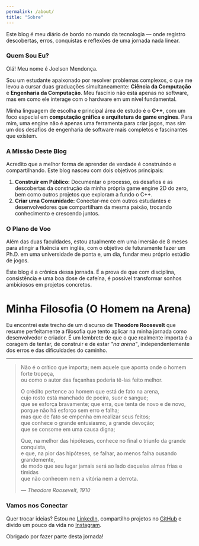 ```yaml
---
permalink: /about/
title: "Sobre"
---
```


Este blog é meu diário de bordo no mundo da tecnologia — onde registro descobertas, erros, conquistas e reflexões de uma jornada nada linear.

### Quem Sou Eu?

Olá! Meu nome é Joelson Mendonça.

Sou um estudante apaixonado por resolver problemas complexos, o que me levou a cursar duas graduações simultaneamente: **Ciência da Computação** e **Engenharia da Computação**. Meu fascínio não está apenas no software, mas em como ele interage com o hardware em um nível fundamental.

Minha linguagem de escolha e principal área de estudo é o **C++**, com um foco especial em **computação gráfica e arquitetura de game engines**. Para mim, uma engine não é apenas uma ferramenta para criar jogos, mas sim um dos desafios de engenharia de software mais completos e fascinantes que existem.

### A Missão Deste Blog

Acredito que a melhor forma de aprender de verdade é construindo e compartilhando. Este blog nasceu com dois objetivos principais:

1.  **Construir em Público:** Documentar o processo, os desafios e as descobertas da construção da minha própria game engine 2D do zero, bem como outros projetos que exploram a fundo o C++.
2.  **Criar uma Comunidade:** Conectar-me com outros estudantes e desenvolvedores que compartilham da mesma paixão, trocando conhecimento e crescendo juntos.

### O Plano de Voo

Além das duas faculdades, estou atualmente em uma imersão de 8 meses para atingir a fluência em inglês, com o objetivo de futuramente fazer um Ph.D. em uma universidade de ponta e, um dia, fundar meu próprio estúdio de jogos.

Este blog é a crônica dessa jornada. É a prova de que com disciplina, consistência e uma boa dose de cafeína, é possível transformar sonhos ambiciosos em projetos concretos.

# Minha Filosofia (O Homem na Arena)

Eu encontrei este trecho de um discurso de **Theodore Roosevelt** que resume perfeitamente a filosofia que tento aplicar na minha jornada como desenvolvedor e criador. É um lembrete de que o que realmente importa é a coragem de tentar, de construir e de estar *"na arena"*, independentemente dos erros e das dificuldades do caminho.

---

> Não é o crítico que importa; nem aquele que aponta onde o homem forte tropeça,  
> ou como o autor das façanhas poderia tê-las feito melhor.  
>
> O crédito pertence ao homem que está de fato na arena,  
> cujo rosto está manchado de poeira, suor e sangue;  
> que se esforça bravamente; que erra, que tenta de novo e de novo,  
> porque não há esforço sem erro e falha;  
> mas que de fato se empenha em realizar seus feitos;  
> que conhece o grande entusiasmo, a grande devoção;  
> que se consome em uma causa digna;  
>
> Que, na melhor das hipóteses, conhece no final o triunfo da grande conquista,  
> e que, na pior das hipóteses, se falhar, ao menos falha ousando grandemente,  
> de modo que seu lugar jamais será ao lado daquelas almas frias e tímidas  
> que não conhecem nem a vitória nem a derrota.  
>
> — *Theodore Roosevelt, 1910*


### Vamos nos Conectar

Quer trocar ideias? Estou no [LinkedIn](https://www.linkedin.com/in/joelsonmendonca/), compartilho projetos no [GitHub](github.com/Joelsonsmendonca) e divido um pouco da vida no [Instagram](https://www.instagram.com/jsantos__2/).

Obrigado por fazer parte desta jornada!
